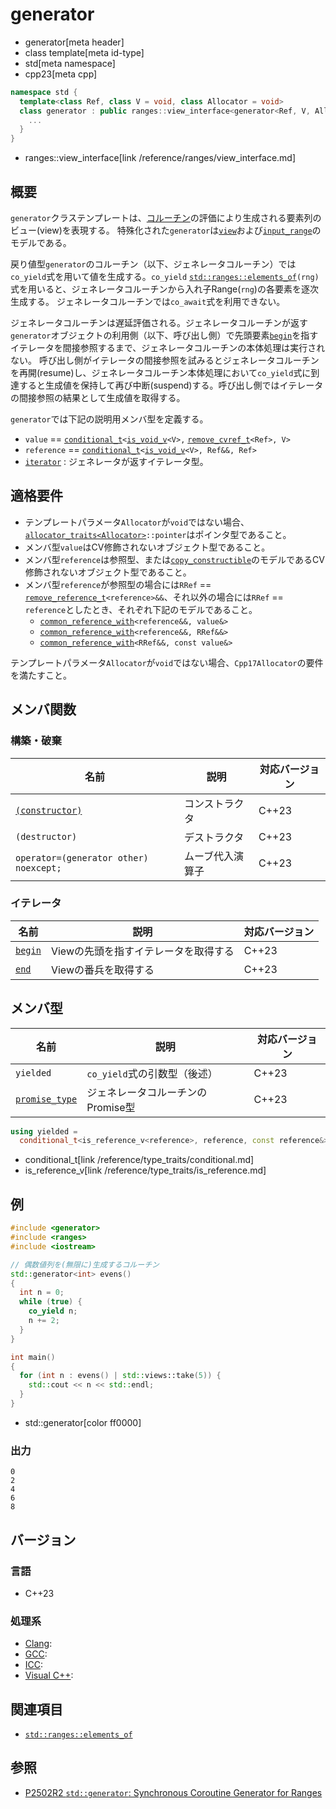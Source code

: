 # generator
* generator[meta header]
* class template[meta id-type]
* std[meta namespace]
* cpp23[meta cpp]

```cpp
namespace std {
  template<class Ref, class V = void, class Allocator = void>
  class generator : public ranges::view_interface<generator<Ref, V, Allocator>> {
    ...
  }
}
```
* ranges::view_interface[link /reference/ranges/view_interface.md]


## 概要
`generator`クラステンプレートは、[コルーチン](/lang/cpp20/coroutines.md)の評価により生成される要素列のビュー(view)を表現する。
特殊化された`generator`は[`view`](/reference/ranges/view.md)および[`input_range`](/reference/ranges/input_range.md)のモデルである。

戻り値型`generator`のコルーチン（以下、ジェネレータコルーチン）では`co_yield`式を用いて値を生成する。`co_yield` [`std::ranges::elements_of`](/reference/ranges/elements_of.md)`(rng)`式を用いると、ジェネレータコルーチンから入れ子Range(`rng`)の各要素を逐次生成する。
ジェネレータコルーチンでは`co_await`式を利用できない。

ジェネレータコルーチンは遅延評価される。ジェネレータコルーチンが返す`generator`オブジェクトの利用側（以下、呼び出し側）で先頭要素[`begin`](generator/begin.md)を指すイテレータを間接参照するまで、ジェネレータコルーチンの本体処理は実行されない。
呼び出し側がイテレータの間接参照を試みるとジェネレータコルーチンを再開(resume)し、ジェネレータコルーチン本体処理において`co_yield`式に到達すると生成値を保持して再び中断(suspend)する。呼び出し側ではイテレータの間接参照の結果として生成値を取得する。


`generator`では下記の説明用メンバ型を定義する。

- `value` == [`conditional_t`](/reference/type_traits/conditional.md)`<`[`is_void_v`](/reference/type_traits/is_void.md)`<V>,` [`remove_cvref_t`](/reference/type_traits/remove_cvref.md)`<Ref>, V>`
- `reference` == [`conditional_t`](/reference/type_traits/conditional.md)`<`[`is_void_v`](/reference/type_traits/is_void.md)`<V>, Ref&&, Ref>`
- [`iterator`](generator/iterator.md) : ジェネレータが返すイテレータ型。


## 適格要件
- テンプレートパラメータ`Allocator`が`void`ではない場合、[`allocator_traits<Allocator>`](/reference/memory/allocator_traits.md)`::pointer`はポインタ型であること。
- メンバ型`value`はCV修飾されないオブジェクト型であること。
- メンバ型`reference`は参照型、または[`copy_constructible`](/reference/concepts/copy_constructible.md)のモデルであるCV修飾されないオブジェクト型であること。
- メンバ型`reference`が参照型の場合には`RRef` == [`remove_reference_t`](/reference/type_traits/remove_reference.md)`<reference>&&`、それ以外の場合には`RRef` == `reference`としたとき、それぞれ下記のモデルであること。
    - [`common_reference_with`](/reference/concepts/common_reference_with.md)`<reference&&, value&>`
    - [`common_reference_with`](/reference/concepts/common_reference_with.md)`<reference&&, RRef&&>`
    - [`common_reference_with`](/reference/concepts/common_reference_with.md)`<RRef&&, const value&>`

テンプレートパラメータ`Allocator`が`void`ではない場合、`Cpp17Allocator`の要件を満たすこと。


## メンバ関数
### 構築・破棄

| 名前            | 説明           | 対応バージョン |
|-----------------|----------------|----------------|
| [`(constructor)`](generator/op_constructor.md) | コンストラクタ | C++23 |
| `(destructor)` | デストラクタ | C++23 |
| `operator=(generator other) noexcept;` | ムーブ代入演算子 | C++23 |

### イテレータ
| 名前            | 説明           | 対応バージョン |
|-----------------|----------------|----------------|
| [`begin`](generator/begin.md) | Viewの先頭を指すイテレータを取得する | C++23 |
| [`end`](generator/end.md) | Viewの番兵を取得する | C++23 |

## メンバ型

| 名前            | 説明        | 対応バージョン |
|-----------------|-------------|-------|
| `yielded`      | `co_yield`式の引数型（後述） | C++23 |
| [`promise_type`](generator/promise_type.md) | ジェネレータコルーチンのPromise型 | C++23 |

``` cpp
using yielded =
  conditional_t<is_reference_v<reference>, reference, const reference&>;
```
* conditional_t[link /reference/type_traits/conditional.md]
* is_reference_v[link /reference/type_traits/is_reference.md]


## 例
```cpp example
#include <generator>
#include <ranges>
#include <iostream>

// 偶数値列を(無限に)生成するコルーチン
std::generator<int> evens()
{
  int n = 0;
  while (true) {
    co_yield n;
    n += 2;
  }
}

int main()
{
  for (int n : evens() | std::views::take(5)) {
    std::cout << n << std::endl;
  }
}
```
* std::generator[color ff0000]

### 出力
```
0
2
4
6
8
```


## バージョン
### 言語
- C++23

### 処理系
- [Clang](/implementation.md#clang):
- [GCC](/implementation.md#gcc):
- [ICC](/implementation.md#icc):
- [Visual C++](/implementation.md#visual_cpp):


## 関連項目
- [`std::ranges::elements_of`](/reference/ranges/elements_of.md)


## 参照
- [P2502R2 `std::generator`: Synchronous Coroutine Generator for Ranges](https://www.open-std.org/jtc1/sc22/wg21/docs/papers/2022/p2502r2.pdf)
